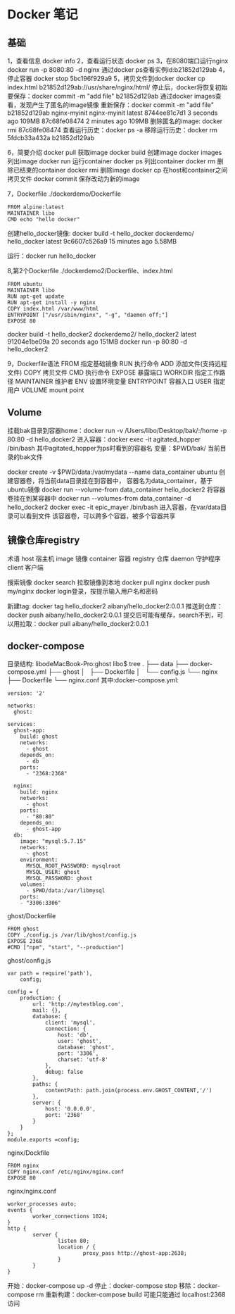 # Docker 笔记
## 基础
1，查看信息
docker info
2，查看运行状态
docker ps
3，在8080端口运行nginx
docker run -p 8080:80 -d nginx
通过docker ps查看实例id:b21852d129ab
4，停止容器
docker stop 5bc196f929a9
5，拷贝文件到docker
docker cp index.html b21852d129ab://usr/share/nginx/html/
停止后，docker将恢复初始
要保存：docker commit -m "add file" b21852d129ab
通过docker images查看，发现产生了匿名的image镜像
重新保存：docker commit -m "add file" b21852d129ab nginx-myinit
nginx-myinit        latest              8744ee81c7d1        3 seconds ago       109MB
<none>              <none>              87c68fe08474        2 minutes ago       109MB
删除匿名的image:
docker rmi 87c68fe08474
查看运行历史：docker ps -a
移除运行历史：docker rm 5fdcb33a432a b21852d129ab

6，简要介绍
docker pull 获取image
docker build 创建image
docker images 列出image
docker run 运行container
docker ps 列出container
docker rm 删除已结束的container
docker rmi 删除image
docker cp 在host和container之间拷贝文件
docker commit 保存改动为新的image

7，Dockerfile
./dockerdemo/Dockerfile
```
FROM alpine:latest
MAINTAINER libo
CMD echo "hello docker"
```
创建hello_docker镜像: docker build -t hello_docker dockerdemo/
hello_docker        latest              9c6607c526a9        15 minutes ago      5.58MB

运行：docker run hello_docker

8,第2个Dockerfile
./dockerdemo2/Dockerfile、index.html
```
FROM ubuntu
MAINTAINER libo
RUN apt-get update
RUN apt-get install -y nginx
COPY index.html /var/www/html
ENTRYPOINT ["/usr/sbin/nginx", "-g", "daemon off;"]
EXPOSE 80
```
docker build -t hello_docker2 dockerdemo2/
hello_docker2       latest              91204e1be09a        20 seconds ago      151MB
docker run -p 80:80 -d hello_docker2

9，Dockerfile语法
FROM 指定基础镜像
RUN 执行命令
ADD 添加文件(支持远程文件)
COPY 拷贝文件
CMD 执行命令
EXPOSE 暴露端口
WORKDIR 指定工作路径
MAINTAINER 维护者
ENV 设置环境变量
ENTRYPOINT 容器入口
USER 指定用户
VOLUME mount point

## Volume
挂载bak目录到容器home：docker run -v /Users/libo/Desktop/bak/:/home -p 80:80 -d hello_docker2
进入容器：docker exec -it agitated_hopper /bin/bash  其中agitated_hopper为ps时看到的容器名
变量：$PWD/bak/ 当前目录的bak文件

docker create -v $PWD/data:/var/mydata --name data_container ubuntu
创建容器卷，将当前data目录挂在到容器中， 容器名为data_container，基于ubuntu镜像
docker run --volume-from data_container hello_docker2
将容器卷挂在到某容器中
docker run --volumes-from data_container -d hello_docker2
docker exec -it epic_mayer /bin/bash 进入容器，在var/data目录可以看到文件
该容器卷，可以跨多个容器，被多个容器共享

## 镜像仓库registry
术语
host 宿主机
image 镜像
container 容器
registry 仓库
daemon 守护程序
client 客户端

搜索镜像
docker search 
拉取镜像到本地
docker pull nginx
docker push my/nginx
docker login登录，按提示输入用户名和密码

新建tag: docker tag hello_docker2 aibany/hello_docker2:0.0.1
推送到仓库：docker push aibany/hello_docker2:0.0.1
提交后可能有缓存，search不到，可以用拉取：docker pull aibany/hello_docker2:0.0.1

## docker-compose
目录结构:
libodeMacBook-Pro:ghost libo$ tree
.
├── data
├── docker-compose.yml
├── ghost
│   ├── Dockerfile
│   └── config.js
└── nginx
    ├── Dockerfile
    └── nginx.conf
其中:docker-compose.yml:
```
version: '2'

networks:
  ghost:

services:
  ghost-app:
    build: ghost
    networks:
      - ghost
    depends_on:
      - db
    ports:
      - "2368:2368"

  nginx:
    build: nginx
    networks:
      - ghost
    ports:
      - "80:80"
    depends_on:
      - ghost-app
  db:
    image: "mysql:5.7.15"
    networks:
      - ghost
    environment:
      MYSQL_ROOT_PASSWORD: mysqlroot
      MYSQL_USER: ghost
      MYSQL_PASSWORD: ghost
    volumes:
      - $PWD/data:/var/libmysql
    ports:
    - "3306:3306"

```
ghost/Dockerfile
```
FROM ghost
COPY ./config.js /var/lib/ghost/config.js
EXPOSE 2368
#CMD ["npm", "start", "--production"]
```   
ghost/config.js
```
var path = require('path'),
    config;

config = {
    production: {
        url: 'http://mytestblog.com',
        mail: {},
        database: {
            client: 'mysql',
            connection: {
                host: 'db',
                user: 'ghost',
                database: 'ghost',
                port: '3306',
                charset: 'utf-8'
            },
            debug: false
        },
        paths: {
            contentPath: path.join(process.env.GHOST_CONTENT,'/')
        },
        server: {
            host: '0.0.0.0',
            port: '2368'
        }
    }
};
module.exports =config;
```
nginx/Dockfile
```
FROM nginx
COPY nginx.conf /etc/nginx/nginx.conf
EXPOSE 80
```
nginx/nginx.conf
```
worker_processes auto;
events {
        worker_connections 1024;
}
http {
        server {
                listen 80;
                location / {
                        proxy_pass http://ghost-app:2638;
                }
        }
}
```
开始：docker-compose up -d
停止：docker-compose stop
移除：docker-compose rm
重新构建：docker-compose build
可能只能通过 localhost:2368访问







